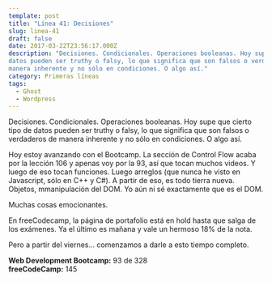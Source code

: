 ```yaml
---
template: post
title: "Línea 41: Decisiones"
slug: linea-41
draft: false
date: 2017-03-22T23:56:17.000Z
description: "Decisiones. Condicionales. Operaciones booleanas. Hoy supe que cierto tipo de
datos pueden ser truthy o falsy, lo que significa que son falsos o verdaderos de
manera inherente y no sólo en condiciones. O algo así."
category: Primeras líneas
tags:
  - Ghost
  - Wordpress
---
```

Decisiones. Condicionales. Operaciones booleanas. Hoy supe que cierto tipo de datos pueden ser truthy o falsy, lo que significa que son falsos o verdaderos de manera inherente y no sólo en condiciones. O algo así.

 Hoy estoy avanzando con el Bootcamp. La sección de Control Flow acaba por la lección 106 y apenas voy por la 93, así que tocan muchos videos. Y luego de eso tocan funciones. Luego arreglos (que nunca he visto en Javascript, sólo en C++ y C#). A partir de eso, es todo tierra nueva. Objetos, mmanipulación del DOM. Yo aún ni sé exactamente que es el DOM.

 Muchas cosas emocionantes.

 En freeCodecamp, la página de portafolio está en hold hasta que salga de los exámenes. Ya el último es mañana y vale un hermoso 18% de la nota.

 Pero a partir del viernes… comenzamos a darle a esto tiempo completo.

 **Web Development Bootcamp:** 93 de 328  
 **freeCodeCamp:** 145

 